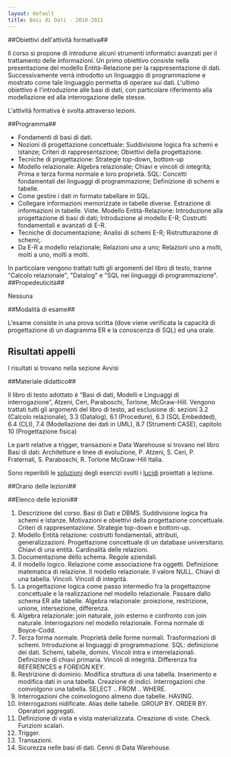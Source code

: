 ```yaml
---
layout: default
title: Basi di Dati - 2010-2011
---
```


##Obiettivi dell'attività formativa##

Il corso si propone di introdurre alcuni strumenti informatici avanzati per il trattamento delle informazioni. Un primo obiettivo consiste nella presentazione del modello Entità-Relazione per la rappresentazione di dati. Successivamente verrà introdotto un linguaggio di programmazione e mostrato come tale linguaggio permetta di operare sui dati. L'ultimo obiettivo è l'introduzione alle basi di dati, con particolare riferimento alla modellazione ed alla interrogazione delle stesse.

L'attività formativa è svolta attraverso lezioni.

##Programma##

*  Fondamenti di basi di dati.
*  Nozioni di progettazione concettuale: Suddivisione logica fra schemi e istanze; Criteri di rappresentazione; Obiettivi della progettazione.
*  Tecniche di progettazione: Strategie top-down, bottom-up
*  Modello relazionale: Algebra relazionale; Chiavi e vincoli di integrità; Prima e terza forma normale e loro proprietà.
 SQL: Concetti fondamentali dei linguaggi di programmazione; Definizione di schemi e tabelle.
* Come gestire i dati in formato tabellare in SQL.
*  Collegare informazioni memorizzate in tabelle diverse. Estrazione di informazioni in tabelle. Viste.
 Modello Entità-Relazione: Introduzione alla progettazione di basi di dati; Introduzione al modello E-R; Costrutti fondamentali e avanzati di E-R.
* Tecniche di documentazione; Analisi di schemi E-R; Ristrutturazione di schemi;.
*  Da E-R a modello relazionale; Relazioni uno a uno; Relazioni uno a molti, molti a uno, molti a molti.


In particolare vengono trattati tutti gli argomenti del libro di testo,
tranne "Calcolo relazionale", "Datalog" e "SQL nei linguaggi di
programmazione".
##Propedeuticità##

Nessuna

##Modalità di esame##

L'esame consiste in una prova scritta (dove viene verificata la capacità di progettazione di un diagramma ER e la conoscenza di SQL) ed una orale.

## Risultati appelli

I risultati si trovano nella sezione Avvisi

##Materiale didattico##

Il libro di testo adottato è “Basi di dati, Modelli e Linguaggi di interrogazione”, Atzeni, Ceri, Paraboschi, Torlone, McGraw-Hill.
Vengono trattati tutti gli argomenti del libro di testo, ad esclusione di:
sezioni 3.2 (Calcolo relazionale), 3.3 (Datalog), 6.1 (Procedure), 6.3 (SQL
Embedded), 6.4 (CLI), 7.4 (Modellazione dei dati in UML), 8.7 (Strumenti
CASE), capitolo 10 (Progettazione fisica)


Le parti relative a trigger, transazioni e Data Warehouse si trovano nel libro Basi di dati: Architetture e linee di evoluzione, P. Atzeni, S. Ceri, P. Fraternali, S. Paraboschi, R. Torlone McGraw-Hill Italia.

Sono reperibili le [soluzioni](http://www.statistica.unimib.it/~dellavedova/didattica/BasiDati/esercizi_progettazione.pdf)
degli esercizi svolti i
[lucidi](http://www.statistica.unimib.it/~dellavedova/didattica/BasiDati/lucidi_DB_stampa.pdf)
 proiettati a lezione.

##Orario delle lezioni##



##Elenco delle lezioni##

1. Descrizione del corso. Basi di Dati e DBMS. Suddivisione logica fra schemi e
 istanze.  Motivazioni e obiettivi della progettazione concettuale. Criteri di
 rappresentazione. Strategie top-down e bottom-up.
1.  Modello Entità relazione: costrutti fondamentali, attributi,
   generalizzazioni. Progettazione concettuale di un database universitario.
   Chiavi di una entità. Cardinalità delle relazioni.
1.  Documentazione dello schema. Regole aziendali.
1.  Il modello logico. Relazione come associazione fra oggetti. Definizione
     matematica di relazione. Il modello relazionale. Il valore NULL. Chiavi
     di una tabella. Vincoli. Vincoli di integrità.
1.    La progettazione logica come passo intermedio fra la progettazione
     concettuale e la realizzazione nel modello relazionale. Passare dallo
     schema ER alle tabelle.
Algebra relazionale: proiezione, restrizione,
     unione, intersezione, differenza.
1.    Algebra relazionale: join naturale, join esterno e confronto con join
     naturale. Interrogazioni nel modello relazionale.
    Forma normale di
     Boyce-Codd.
1.  Terza forma normale. Proprietà delle forme normali. Trasformazioni di schemi.
      Introduzione ai linguaggi di programmazione. SQL: definizione dei dati.
     Schemi, tabelle, domini. Vincoli intra e interrelazionali. Definizione di
     chiavi primaria. Vincoli di integrità. Differenza fra REFERENCES e
     FOREIGN KEY.
1.   Restrizione di dominio. Modifica struttura di una tabella. Inserimento e
     modifica dati in una tabella. Creazione di indici.
     Interrogazioni che coinvolgono una tabella. SELECT .. FROM .. WHERE.
1.   Interrogazioni che coinvologono almeno due tabelle. HAVING.
1.   Interrogazioni nidificate. Alias delle tabelle. GROUP BY. ORDER BY. Operatori aggregati.
1.   Definizione di vista e vista materializzata.
     Creazione di viste.  Check. Funzioni scalari.
1.   Trigger.
1.   Transazioni.
1.   Sicurezza nelle basi di dati. Cenni di Data Warehouse.
